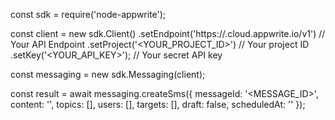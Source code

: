 const sdk = require('node-appwrite');

const client = new sdk.Client()
    .setEndpoint('https://<REGION>.cloud.appwrite.io/v1') // Your API Endpoint
    .setProject('<YOUR_PROJECT_ID>') // Your project ID
    .setKey('<YOUR_API_KEY>'); // Your secret API key

const messaging = new sdk.Messaging(client);

const result = await messaging.createSms({
    messageId: '<MESSAGE_ID>',
    content: '<CONTENT>',
    topics: [],
    users: [],
    targets: [],
    draft: false,
    scheduledAt: ''
});
